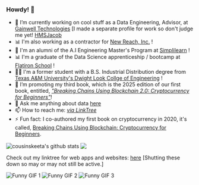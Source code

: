 ### Howdy! 👋

- 🔭 I’m currently working on cool stuff as a Data Engineering, Advisor, at [Gainwell Technologies](https://gainwelltechnologies.com) [I made a separate profile for work so don't judge me yet! [HMSJacob](https://github.com/HMSJacob)
- 📊 I'm also working as a contractor for [New Reach, Inc.](https://newreach.org) ! 
- 🤖 I'm an alumni of the A.I Engineering Master's Program at [Simplilearn](https://www.simplilearn.com/) !
- 📊 I'm a graduate of the Data Science apprenticeship / bootcamp at [Flatiron School](https://flatironschool.com/) !
- 👍🏾 I'm a former student with a B.S. Industrial Distribution degree from [Texas A&M University's Dwight Look Collge of Engineering]() !  
- 🌱 I’m promoting my third book, which is the 2025 edition of our first book, entitled, [*"Breaking Chains Using Blockchain 2.0: Cryptocurrency for Beginners"*](https://bcubc.life)!
- 💬 Ask me anything about data [here](https://github.com/cousinskeeta/cousinskeeta/issues)
- 📫 How to reach me: [*via LinkTree*](https://linktr.ee/jacobtadesse)
- ⚡ Fun fact: I co-authored my first book on cryptocurrency in 2020, it's called, [Breaking Chains Using Blockchain: Cryptocurrency for Beginners](https://bcubc.life/?add-to-cart=18). 


<img align="center" src="https://github-readme-stats.vercel.app/api?username=cousinskeeta&show_icons=true&include_all_commits=true&theme=radical" alt="cousinskeeta's github stats" />

<img align="center" src="https://github-readme-stats.vercel.app/api/top-langs/?username=cousinskeeta&layout=compact&theme=radical" />

Check out my linktree for web apps and websites:
[here](https://linktr.ee/jacobtadesse) [Shutting these down so may or may not still be active.]

![Funny GIF 1](https://media.giphy.com/media/G1ifnX4d5tYFACktp9/giphy.gif)
![Funny GIF 2](https://media.giphy.com/media/GbH8vRmrNHdVZhouBt/giphy.gif)
![Funny GIF 3](https://media.giphy.com/media/xT9C25UNTwfZuk85WP/giphy.gif)

